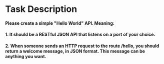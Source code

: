 # Task Description

#### Please create a simple "Hello World" API. Meaning:

#### 1. It should be a RESTful JSON API that listens on a port of your choice.

#### 2. When someone sends an HTTP request to the route /hello, you should return a welcome message, in JSON format. This message can be anything you want.